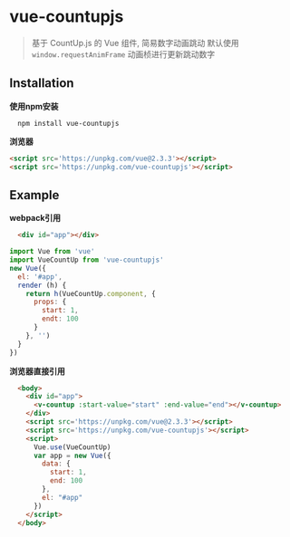 # vue-countupjs
>  基于 CountUp.js 的 Vue 组件, 简易数字动画跳动
>  默认使用 `window.requestAnimFrame` 动画桢进行更新跳动数字


## Installation

**使用npm安装**

```
  npm install vue-countupjs
```

**浏览器**
```html
<script src='https://unpkg.com/vue@2.3.3'></script>
<script src='https://unpkg.com/vue-countupjs'></script>
```

## Example

**webpack引用**

```html
  <div id="app"></div>
```
```javascript
import Vue from 'vue'
import VueCountUp from 'vue-countupjs'
new Vue({
  el: '#app',
  render (h) {
    return h(VueCountUp.component, {
      props: {
        start: 1,
        endt: 100
      }
    }, '')
  }
})
```

**浏览器直接引用**
```html
  <body>
    <div id="app">
      <v-countup :start-value="start" :end-value="end"></v-countup>
    </div>
    <script src='https://unpkg.com/vue@2.3.3'></script>
    <script src='https://unpkg.com/vue-countupjs'></script>
    <script>
      Vue.use(VueCountUp)
      var app = new Vue({
        data: {
          start: 1,
          end: 100
        },
        el: "#app"
      })
    </script>
  </body>
```
